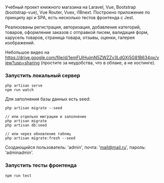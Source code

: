 Учебный проект книжного магазина на Laravel, Vue, Bootstrap (bootstrap-vue), Vue Router, Vuex, i18next. Построено приложение по принципу api и SPA, есть несколько тестов фронтенда с Jest.

Реализованы регистрация, авторизация, добавление категорий, товаров, оформление заказов с отправкой писем, валидация форм, карусель товаров, страница товара, отзывы, оценки, галерея изображений.

Небольшое видео на https://drive.google.com/file/d/1emFUIHuimN5ZWZZv3LdGXj5G81B634qx/view?usp=sharing (простите за неудобства, что в облаке, а не хостинге).

### Запустить локальный сервер

```
php artisan serve
npm run watch
```

Для заполнения базы данных есть seed:

```
php artisan migrate --seed

// или отдельно миграции и заполнение
php artisan migrate
php artisan db:seed

// или через обновление таблиц
php artisan migrate:fresh --seed
```

Создающийся пользователь: 'admin', почта: 'mail@mail.ru', пароль: 'adminadmin'.

### Запустить тесты фронтенда

```
npm run test
```
